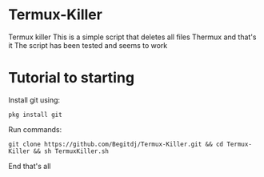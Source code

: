 # Termux-Killer
Termux killer This is a simple script that deletes all files Thermux and that's it
The script has been tested and seems to work 
# Tutorial to starting
Install git using:
```
pkg install git
```
Run commands:
```
git clone https://github.com/Begitdj/Termux-Killer.git && cd Termux-Killer && sh TermuxKiller.sh
```
End that's all 
